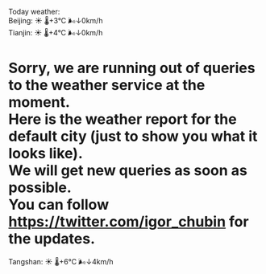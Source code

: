 Today weather:  
Beijing: ☀️ 🌡️+3°C 🌬️↓0km/h  
Tianjin: ☀️ 🌡️+4°C 🌬️↓0km/h  
  
Sorry, we are running out of queries to the weather service at the moment.  
Here is the weather report for the default city (just to show you what it looks like).  
We will get new queries as soon as possible.  
You can follow https://twitter.com/igor_chubin for the updates.  
======================================================================================  
Tangshan: ☀️ 🌡️+6°C 🌬️↓4km/h  
